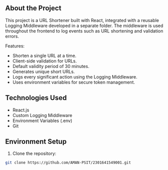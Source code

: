 
## About the Project

This project is a URL Shortener built with React, integrated with a reusable Logging Middleware developed in a separate folder. The middleware is used throughout the frontend to log events such as URL shortening and validation errors.

Features:
- Shorten a single URL at a time.
- Client-side validation for URLs.
- Default validity period of 30 minutes.
- Generates unique short URLs.
- Logs every significant action using the Logging Middleware.
- Uses environment variables for secure token management.

## Technologies Used

- React.js
- Custom Logging Middleware
- Environment Variables (.env)
- Git

## Environment Setup

1. Clone the repository:
```bash
git clone https://github.com/AMAN-PSIT/2301641549001.git

